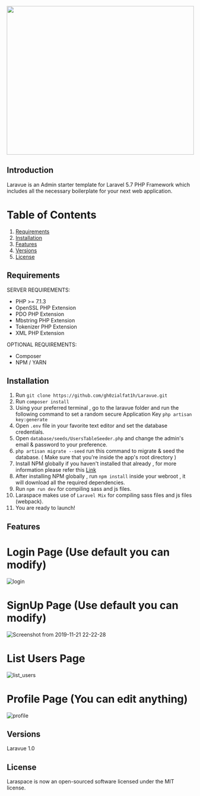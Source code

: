 <p align="center"><img height="400px" width="100%" src="https://user-images.githubusercontent.com/47023016/69350196-ad05c980-0cab-11ea-9c16-6c86834bf8a2.png"></p>

## Introduction

Laravue is an Admin starter template for Laravel 5.7 PHP Framework which includes all the necessary boilerplate for your next web application.

# Table of Contents

1. [Requirements](#requirements)
2. [Installation](#installation)
3. [Features](#features)
4. [Versions](#versions)
5. [License](#license)

## Requirements

SERVER REQUIREMENTS:
- PHP >= 7.1.3
- OpenSSL PHP Extension
- PDO PHP Extension
- Mbstring PHP Extension
- Tokenizer PHP Extension
- XML PHP Extension

OPTIONAL REQUIREMENTS:
- Composer
- NPM / YARN

## Installation

1. Run `git clone https://github.com/gh0zialfat1h/Laravue.git`
2. Run `composer install`
3. Using your preferred terminal , go to the laravue folder and run the following command to set a random secure Application Key `php artisan key:generate`
4. Open `.env` file in your favorite text editor and set the database credentials.
5. Open `database/seeds/UsersTableSeeder.php` and change the admin's email & password to your preference.
6. `php artisan migrate --seed` run this command to migrate & seed the database. ( Make sure that you're inside the app's root directory )
7. Install NPM globally if you haven't installed that already , for more information please refer this [Link](https://docs.npmjs.com/downloading-and-installing-node-js-and-npm)
8. After installing NPM globally , run `npm install` inside your webroot , it will download all the required dependencies.
9. Run `npm run dev` for compiling sass and js files.
10. Laraspace makes use of `Laravel Mix` for compiling sass files and js files (webpack).
11. You are ready to launch!

## Features

# Login Page (Use default you can modify)
![login](https://user-images.githubusercontent.com/47023016/69351293-a710e800-0cad-11ea-84f3-77574bffd607.png)

# SignUp Page (Use default you can modify)
![Screenshot from 2019-11-21 22-22-28](https://user-images.githubusercontent.com/47023016/69351377-cf98e200-0cad-11ea-9018-c0996942550c.png)

# List Users Page
![list_users](https://user-images.githubusercontent.com/47023016/69351339-b98b2180-0cad-11ea-96ff-2bc943efa18e.png)

# Profile Page (You can edit anything)
![profile](https://user-images.githubusercontent.com/47023016/69351428-e808fc80-0cad-11ea-8816-862d1c75518a.png)

## Versions
Laravue 1.0

## License
Laraspace is now an open-sourced software licensed under the MIT license.

